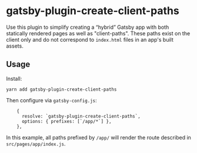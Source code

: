 # gatsby-plugin-create-client-paths

Use this plugin to simplify creating a “hybrid” Gatsby app with both statically
rendered pages as well as "client-paths". These paths exist on the client
only and do not correspond to `index.html` files in an app's built assets.

## Usage

Install:

```
yarn add gatsby-plugin-create-client-paths
```

Then configure via `gatsby-config.js`:

```
    {
      resolve: `gatsby-plugin-create-client-paths`,
      options: { prefixes: [`/app/*`] },
    },
```

In this example, all paths prefixed by `/app/` will render the route described
in `src/pages/app/index.js`.
